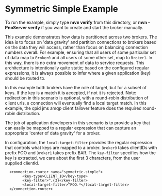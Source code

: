 # Symmetric Simple Example

To run the example, simply type **mvn verify** from this directory, or **mvn -PnoServer verify** if you want to create and start the broker manually.

This example demonstrates how data is partitioned across two brokers. The idea is to focus on
'data gravity' and partition connections to brokers based on the data they will access,
rather than focus on balancing connection numbers overall.
For example, ensuring that all users of some particular set of data map to `Broker0`
and all users of some other set, map to `Broker1`. In this way, there is no extra movement of
data to service requests.
This architecture is intentionally quite static; based on the configured regular expressions,
it is always possible to infer where a given application (key) should be routed to.

In this example both brokers have the role of target, but for a subset of keys. If the key is a match
it is accepted, if not it is rejected.
Note: redirection in this scenario is optional, with a round-robin distribution of client urls, a connection will
eventually find a local target match.
In this example, the qpid jms amqp client failover feature does the required round-robin distribution.

The job of application developers in this scenario is to provide a key that can easily be mapped to a regular
expression that can capture an appropriate 'center of data gravity' for a broker.

In configuration, the `local-target-filter` provides the regular expression that controls what keys are mapped to a broker.
`Broker0` takes clientIDs with prefix FOO and `Broker1` takes prefix BAR. The `key-filter` specifies how the key is extracted,
we care about the first 3 characters, from the user supplied clientId.

      <connection-router name="symmetric-simple">
            <key-type>CLIENT_ID</key-type>
            <key-filter>^.{3}</key-filter>
            <local-target-filter>^FOO.*</local-target-filter>
      </connection-router>
